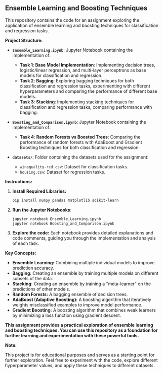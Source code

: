 ## Ensemble Learning and Boosting Techniques

This repository contains the code for an assignment exploring the application of ensemble learning and boosting techniques for classification and regression tasks.

**Project Structure:**

* **`Ensemble_Learning.ipynb`**: Jupyter Notebook containing the implementation of:
    * **Task 1**:  **Base Model Implementation**:  Implementing decision trees, logistic/linear regression, and multi-layer perceptrons as base models for classification and regression. 
    * **Task 2**: **Bagging**: Exploring bagging techniques for both classification and regression tasks, experimenting with different hyperparameters and comparing the performance of different base models. 
    * **Task 3**: **Stacking**: Implementing stacking techniques for classification and regression tasks, comparing performance with bagging.

* **`Boosting_and_Comparison.ipynb`**: Jupyter Notebook containing the implementation of:
    * **Task 4**: **Random Forests vs Boosted Trees**: Comparing the performance of random forests with AdaBoost and Gradient Boosting techniques for both classification and regression.

* **`datasets/`**: Folder containing the datasets used for the assignment:
    * `winequality-red.csv`: Dataset for classification tasks.
    * `housing.csv`: Dataset for regression tasks. 

**Instructions:**

1. **Install Required Libraries:**
   ```bash
   pip install numpy pandas matplotlib scikit-learn
   ```
2. **Run the Jupyter Notebooks:**
   ```bash
   jupyter notebook Ensemble_Learning.ipynb 
   jupyter notebook Boosting_and_Comparison.ipynb
   ```
3. **Explore the code:**
   Each notebook provides detailed explanations and code comments, guiding you through the implementation and analysis of each task.

**Key Concepts:**

* **Ensemble Learning:** Combining multiple individual models to improve prediction accuracy.
* **Bagging:**  Creating an ensemble by training multiple models on different subsets of the data.
* **Stacking:**  Creating an ensemble by training a "meta-learner" on the predictions of other models.
* **Random Forests:** A bagging ensemble of decision trees.
* **AdaBoost (Adaptive Boosting):**  A boosting algorithm that iteratively weights misclassified examples to improve model performance.
* **Gradient Boosting:**  A boosting algorithm that combines weak learners by minimizing a loss function using gradient descent.

**This assignment provides a practical exploration of ensemble learning and boosting techniques. You can use this repository as a foundation for further learning and experimentation with these powerful tools.**

**Note:** 

This project is for educational purposes and serves as a starting point for further exploration. Feel free to experiment with the code, explore different hyperparameter values, and apply these techniques to different datasets. 

